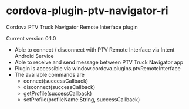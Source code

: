 # cordova-plugin-ptv-navigator-ri
Cordova PTV Truck Navigator Remote Interface plugin

Current version 0.1.0
- Able to connect / disconnect with PTV Remote Interface via Intent Android Service
- Able to receive and send message between PTV Truck Navigator app
- Plugin is accessible via window.cordova.plugins.ptvRemoteInterface
- The available commands are
  - connect(successCallback)
  - disconnect(successCallback)
  - getProfile(successCallback)
  - setProfile(profileName:String, successCallback)
